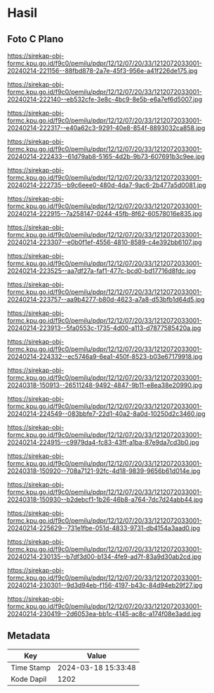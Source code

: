 # Hasil

## Foto C Plano

https://sirekap-obj-formc.kpu.go.id/f9c0/pemilu/pdpr/12/12/07/20/33/1212072033001-20240214-221156--88fbd878-2a7e-45f3-956e-a41f226de175.jpg

https://sirekap-obj-formc.kpu.go.id/f9c0/pemilu/pdpr/12/12/07/20/33/1212072033001-20240214-222140--eb532cfe-3e8c-4bc9-8e5b-e6a7ef6d5007.jpg

https://sirekap-obj-formc.kpu.go.id/f9c0/pemilu/pdpr/12/12/07/20/33/1212072033001-20240214-222317--e40a62c3-9291-40e8-854f-8893032ca858.jpg

https://sirekap-obj-formc.kpu.go.id/f9c0/pemilu/pdpr/12/12/07/20/33/1212072033001-20240214-222433--61d79ab8-5165-4d2b-9b73-607691b3c9ee.jpg

https://sirekap-obj-formc.kpu.go.id/f9c0/pemilu/pdpr/12/12/07/20/33/1212072033001-20240214-222735--b9c6eee0-480d-4da7-9ac6-2b477a5d0081.jpg

https://sirekap-obj-formc.kpu.go.id/f9c0/pemilu/pdpr/12/12/07/20/33/1212072033001-20240214-222915--7a258147-0244-45fb-8f62-60578016e835.jpg

https://sirekap-obj-formc.kpu.go.id/f9c0/pemilu/pdpr/12/12/07/20/33/1212072033001-20240214-223307--e0b0f1ef-4556-4810-8589-c4e392bb6107.jpg

https://sirekap-obj-formc.kpu.go.id/f9c0/pemilu/pdpr/12/12/07/20/33/1212072033001-20240214-223525--aa7df27a-faf1-477c-bcd0-bd17716d8fdc.jpg

https://sirekap-obj-formc.kpu.go.id/f9c0/pemilu/pdpr/12/12/07/20/33/1212072033001-20240214-223757--aa9b4277-b80d-4623-a7a8-d53bfb1d64d5.jpg

https://sirekap-obj-formc.kpu.go.id/f9c0/pemilu/pdpr/12/12/07/20/33/1212072033001-20240214-223913--5fa0553c-1735-4d00-a113-d7877585420a.jpg

https://sirekap-obj-formc.kpu.go.id/f9c0/pemilu/pdpr/12/12/07/20/33/1212072033001-20240214-224332--ec5746a9-6ea1-450f-8523-b03e67179918.jpg

https://sirekap-obj-formc.kpu.go.id/f9c0/pemilu/pdpr/12/12/07/20/33/1212072033001-20240318-150913--26511248-9492-4847-9b11-e8ea38e20990.jpg

https://sirekap-obj-formc.kpu.go.id/f9c0/pemilu/pdpr/12/12/07/20/33/1212072033001-20240214-224549--083bbfe7-22d1-40a2-8a0d-10250d2c3460.jpg

https://sirekap-obj-formc.kpu.go.id/f9c0/pemilu/pdpr/12/12/07/20/33/1212072033001-20240214-224915--c9979da4-fc83-43ff-a1ba-87e9da7cd3b0.jpg

https://sirekap-obj-formc.kpu.go.id/f9c0/pemilu/pdpr/12/12/07/20/33/1212072033001-20240318-150920--708a7121-92fc-4d18-9839-9656b61d014e.jpg

https://sirekap-obj-formc.kpu.go.id/f9c0/pemilu/pdpr/12/12/07/20/33/1212072033001-20240318-150930--b2debcf1-1b26-46b8-a764-7dc7d24abb44.jpg

https://sirekap-obj-formc.kpu.go.id/f9c0/pemilu/pdpr/12/12/07/20/33/1212072033001-20240214-225629--731e1fbe-051d-4833-9731-db4154a3aad0.jpg

https://sirekap-obj-formc.kpu.go.id/f9c0/pemilu/pdpr/12/12/07/20/33/1212072033001-20240214-230135--b7df3d00-b134-4fe9-ad7f-83a9d30ab2cd.jpg

https://sirekap-obj-formc.kpu.go.id/f9c0/pemilu/pdpr/12/12/07/20/33/1212072033001-20240214-230301--9d3d94eb-f156-4197-b43c-84d94eb29f27.jpg

https://sirekap-obj-formc.kpu.go.id/f9c0/pemilu/pdpr/12/12/07/20/33/1212072033001-20240214-230419--2d6053ea-bb1c-4145-ac8c-a174f08e3add.jpg


## Metadata

| Key        | Value               |
| ---------- | ------------------- |
| Time Stamp | 2024-03-18 15:33:48 |
| Kode Dapil | 1202                |



